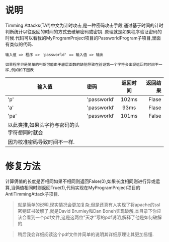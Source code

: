 # 说明
Timming Attacks(TA?)中文为计时攻击,是一种密码攻击手段,通过基于时间的计时判断统计以往返回的时间的方式去破解密码或密钥.
原理就是如果程序验证密码的时候.代码可以看我的MyProgramProject项目的PassworldProgram子项目,里面有类似的代码.

```
输入值 => 程序 => 'passworld' == 输入值 => 输出
 
如果程序只是简单的判断可能由于底层函数的缺陷导致在验证第一个字符会出现返回的时间不一样,例如如下图表
```
| 输入值 |     密码    | 返回时间 | 返回结果 |
|--------|:------------|:--------:|---------:|
|'p'     |'passworld'  |   102ms  |  Flase   |
|'a'     |'passworld'  |   93ms   |  Flase   |
|'pa'    |'passworld'  |   101ms  |  False   |
|以此类推,如果头字符与密码的头字符想同时就会 |
|因为校准密码导致时间不一样.                 |


# 修复方法
计算俩值的长度是否相同如果不相同则返回False(0),如果长度相同则进行异或运算,当俩值相同时则返回True(1),代码实现在MyProgramProject项目的AntiTimmingAttack子项目.

> 就是简单的说明,现实情况会更加复杂,但是还真有人实现了将apache的ssl密钥证书破解了,就是David Brumley和Dan Boneh实现破解,本目录下你应该会看到一个pdf文件,这是这两位"天才"写的pdf说明,解释了他是如何破解的.

> 稍后我会详细阅读这个pdf文件并简单的说明其详细原理让其更加易懂.

